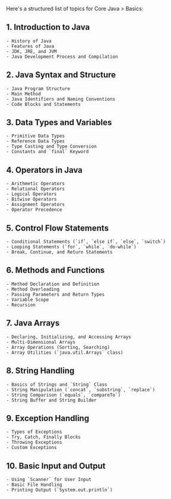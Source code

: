 Here's a structured list of topics for Core Java > Basics:

## 1. Introduction to Java
    
    - History of Java
    - Features of Java
    - JDK, JRE, and JVM
    - Java Development Process and Compilation

## 2. Java Syntax and Structure
    
    - Java Program Structure
    - Main Method
    - Java Identifiers and Naming Conventions
    - Code Blocks and Statements

## 3. Data Types and Variables
    
    - Primitive Data Types
    - Reference Data Types
    - Type Casting and Type Conversion
    - Constants and `final` Keyword

## 4. Operators in Java
    
    - Arithmetic Operators
    - Relational Operators
    - Logical Operators
    - Bitwise Operators
    - Assignment Operators
    - Operator Precedence

## 5. Control Flow Statements
    
    - Conditional Statements (`if`, `else if`, `else`, `switch`)
    - Looping Statements (`for`, `while`, `do-while`)
    - Break, Continue, and Return Statements

## 6. Methods and Functions
    
    - Method Declaration and Definition
    - Method Overloading
    - Passing Parameters and Return Types
    - Variable Scope
    - Recursion

## 7. Java Arrays
    
    - Declaring, Initializing, and Accessing Arrays
    - Multi-Dimensional Arrays
    - Array Operations (Sorting, Searching)
    - Array Utilities (`java.util.Arrays` class)

## 8. String Handling
    
    - Basics of Strings and `String` Class
    - String Manipulation (`concat`, `substring`, `replace`)
    - String Comparison (`equals`, `compareTo`)
    - String Buffer and String Builder

## 9. Exception Handling
    
    - Types of Exceptions
    - Try, Catch, Finally Blocks
    - Throwing Exceptions
    - Custom Exceptions

## 10. Basic Input and Output
    
    - Using `Scanner` for User Input
    - Basic File Handling
    - Printing Output (`System.out.println`)